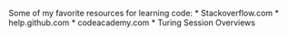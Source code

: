 Some of my favorite resources for learning code:
	* Stackoverflow.com
	* help.github.com
	* codeacademy.com
	* Turing Session Overviews
